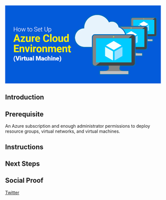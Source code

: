 ![banner image](https://github.com/cyberjohn80/100DaysOfCloud/blob/16a89ec4192b1f6f5a95038ad450591fb7985f00/Journey/002/How-to-Set-Up-Azure-Cloud-Environment-VM.png)

## Introduction



## Prerequisite

An Azure subscription and enough administrator permissions to deploy resource groups, virtual networks, and virtual machines.

## Instructions



## Next Steps



## Social Proof

[Twitter]()

